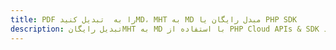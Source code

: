 ---title: PDF را به  تبدیل کنیدMD، MHT به MD مبدل رایگان یا PHP SDKdescription: تبدیل رایگانMHT به MD با استفاده از PHP Cloud APIs & SDK همچنین اسناد PDF را در Cloud ایجاد، ویرایش و رندر کنید.---